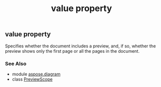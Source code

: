 ﻿---
title: value property
second_title: Aspose.Diagram for Python via .NET API References
description: 
type: docs
weight: 40
url: /python-net/aspose.diagram/previewscope/value/
is_root: false
---

## value property


Specifies whether the document includes a preview, and, if so, whether the preview shows only the first page or all the pages in the document.

### See Also
* module [aspose.diagram](../../)
* class [PreviewScope](/diagram/python-net/aspose.diagram/previewscope)
